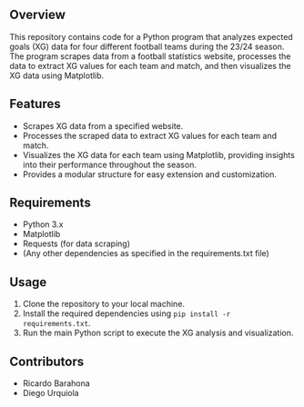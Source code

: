 ## Overview
This repository contains code for a Python program that analyzes expected goals (XG) data for four different football teams during the 23/24 season. The program scrapes data from a football statistics website, processes the data to extract XG values for each team and match, and then visualizes the XG data using Matplotlib.

## Features
- Scrapes XG data from a specified website.
- Processes the scraped data to extract XG values for each team and match.
- Visualizes the XG data for each team using Matplotlib, providing insights into their performance throughout the season.
- Provides a modular structure for easy extension and customization.

## Requirements
- Python 3.x
- Matplotlib
- Requests (for data scraping)
- (Any other dependencies as specified in the requirements.txt file)

## Usage
1. Clone the repository to your local machine.
2. Install the required dependencies using `pip install -r requirements.txt`.
3. Run the main Python script to execute the XG analysis and visualization.

## Contributors
- Ricardo Barahona
- Diego Urquiola 
